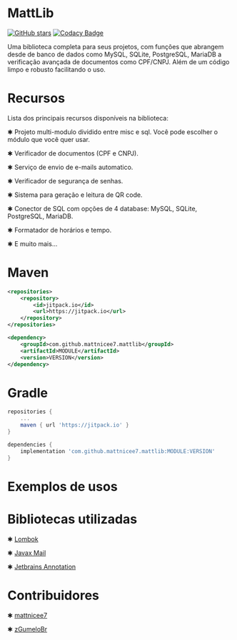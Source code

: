 # MattLib

[![GitHub stars](https://img.shields.io/github/stars/mattnicee7/mattlib)](https://github.com/mattnicee7/MattLib/stargazers)
[![Codacy Badge](https://app.codacy.com/project/badge/Grade/0b674fb11244458dbfe9ea2134909964)](https://www.codacy.com/gh/mattnicee7/MattLib/dashboard?utm_source=github.com&amp;utm_medium=referral&amp;utm_content=mattnicee7/MattLib&amp;utm_campaign=Badge_Grade)

Uma biblioteca completa para seus projetos, com funções que abrangem desde de banco de dados como MySQL, SQLite, PostgreSQL, MariaDB a verificação avançada de documentos como CPF/CNPJ. Além de um código limpo e robusto facilitando o uso.

# Recursos

Lista dos principais recursos disponíveis na biblioteca:

✱ Projeto multi-modulo dividido entre misc e sql. Você pode escolher o módulo que você quer usar.

✱ Verificador de documentos (CPF e CNPJ).

✱ Serviço de envio de e-mails automatico.

✱ Verificador de segurança de senhas.

✱ Sistema para geração e leitura de QR code.

✱ Conector de SQL com opções de 4 database: MySQL, SQLite, PostgreSQL, MariaDB.

✱ Formatador de horários e tempo.

✱ E muito mais...

# Maven

```xml
<repositories>
    <repository>
        <id>jitpack.io</id>
        <url>https://jitpack.io</url>
    </repository>
</repositories>

<dependency>
    <groupId>com.github.mattnicee7.mattlib</groupId>
    <artifactId>MODULE</artifactId>
    <version>VERSION</version>
</dependency>
```

# Gradle

```gradle
repositories {
    ...
    maven { url 'https://jitpack.io' }
}

dependencies {
    implementation 'com.github.mattnicee7.mattlib:MODULE:VERSION'
}
```

# Exemplos de usos

# Bibliotecas utilizadas

✱ [Lombok](https://projectlombok.org/)

✱ [Javax Mail](https://mvnrepository.com/artifact/javax.mail)

✱ [Jetbrains Annotation](https://www.jetbrains.com/help/idea/annotating-source-code.html)

# Contribuidores

✱ [mattnicee7](https://github.com/mattnicee7/)

✱ [zGumeloBr](https://github.com/zGumeloBr)
